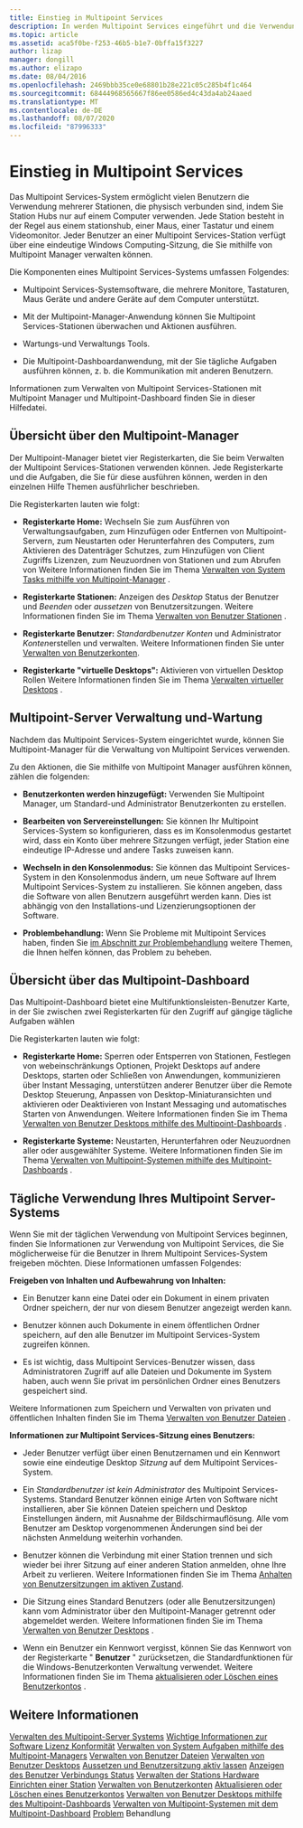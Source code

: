 ```yaml
---
title: Einstieg in Multipoint Services
description: In werden Multipoint Services eingeführt und die Verwendung der Anwendung gestartet.
ms.topic: article
ms.assetid: aca5f0be-f253-46b5-b1e7-0bffa15f3227
author: lizap
manager: dongill
ms.author: elizapo
ms.date: 08/04/2016
ms.openlocfilehash: 2469bbb35ce0e68801b28e221c05c285b4f1c464
ms.sourcegitcommit: 68444968565667f86ee0586ed4c43da4ab24aaed
ms.translationtype: MT
ms.contentlocale: de-DE
ms.lasthandoff: 08/07/2020
ms.locfileid: "87996333"
---
```

# <a name="getting-started-with-multipoint-services"></a>Einstieg in Multipoint Services
Das Multipoint Services-System ermöglicht vielen Benutzern die Verwendung mehrerer Stationen, die physisch verbunden sind, indem Sie Station Hubs nur auf einem Computer verwenden. Jede Station besteht in der Regel aus einem stationshub, einer Maus, einer Tastatur und einem Videomonitor. Jeder Benutzer an einer Multipoint Services-Station verfügt über eine eindeutige Windows Computing-Sitzung, die Sie mithilfe von Multipoint Manager verwalten können.

Die Komponenten eines Multipoint Services-Systems umfassen Folgendes:

-   Multipoint Services-Systemsoftware, die mehrere Monitore, Tastaturen, Maus Geräte und andere Geräte auf dem Computer unterstützt.

-   Mit der Multipoint-Manager-Anwendung können Sie Multipoint Services-Stationen überwachen und Aktionen ausführen.

-   Wartungs-und Verwaltungs Tools.

-   Die Multipoint-Dashboardanwendung, mit der Sie tägliche Aufgaben ausführen können, z. b. die Kommunikation mit anderen Benutzern.

Informationen zum Verwalten von Multipoint Services-Stationen mit Multipoint Manager und Multipoint-Dashboard finden Sie in dieser Hilfedatei.

## <a name="overview-of-multipoint-manager"></a>Übersicht über den Multipoint-Manager
Der Multipoint-Manager bietet vier Registerkarten, die Sie beim Verwalten der Multipoint Services-Stationen verwenden können. Jede Registerkarte und die Aufgaben, die Sie für diese ausführen können, werden in den einzelnen Hilfe Themen ausführlicher beschrieben.

Die Registerkarten lauten wie folgt:

-   **Registerkarte Home:** Wechseln Sie zum Ausführen von Verwaltungsaufgaben, zum Hinzufügen oder Entfernen von Multipoint-Servern, zum Neustarten oder Herunterfahren des Computers, zum Aktivieren des Datenträger Schutzes, zum Hinzufügen von Client Zugriffs Lizenzen, zum Neuzuordnen von Stationen und zum Abrufen von Weitere Informationen finden Sie im Thema [Verwalten von System Tasks mithilfe von Multipoint-Manager](Manage-System-Tasks-Using-MultiPoint-Manager.md) .

-   **Registerkarte Stationen:** Anzeigen des *Desktop* Status der Benutzer und *Beenden* oder *aussetzen* von Benutzersitzungen. Weitere Informationen finden Sie im Thema [Verwalten von Benutzer Stationen](Manage-User-Stations.md) .

-   **Registerkarte Benutzer:** *Standardbenutzer Konten* und Administrator *Konten*erstellen und verwalten. Weitere Informationen finden Sie unter [Verwalten von Benutzerkonten](Manage-User-Accounts.md).

-   **Registerkarte "virtuelle Desktops":** Aktivieren von virtuellen Desktop Rollen Weitere Informationen finden Sie im Thema [Verwalten virtueller Desktops](Manage-Virtual-Desktops.md) .

## <a name="multipoint-server-management-and-maintenance"></a>Multipoint-Server Verwaltung und-Wartung
Nachdem das Multipoint Services-System eingerichtet wurde, können Sie Multipoint-Manager für die Verwaltung von Multipoint Services verwenden.

Zu den Aktionen, die Sie mithilfe von Multipoint Manager ausführen können, zählen die folgenden:

-   **Benutzerkonten werden hinzugefügt:** Verwenden Sie Multipoint Manager, um Standard-und Administrator Benutzerkonten zu erstellen.

-   **Bearbeiten von Servereinstellungen:** Sie können Ihr Multipoint Services-System so konfigurieren, dass es im Konsolenmodus gestartet wird, dass ein Konto über mehrere Sitzungen verfügt, jeder Station eine eindeutige IP-Adresse und andere Tasks zuweisen kann.

-   **Wechseln in den Konsolenmodus:** Sie können das Multipoint Services-System in den Konsolenmodus ändern, um neue Software auf Ihrem Multipoint Services-System zu installieren. Sie können angeben, dass die Software von allen Benutzern ausgeführt werden kann. Dies ist abhängig von den Installations-und Lizenzierungsoptionen der Software.

-   **Problembehandlung:** Wenn Sie Probleme mit Multipoint Services haben, finden Sie [im Abschnitt zur Problembehandlung](Troubleshooting.md) weitere Themen, die Ihnen helfen können, das Problem zu beheben.

## <a name="overview-of-multipoint-dashboard"></a>Übersicht über das Multipoint-Dashboard
Das Multipoint-Dashboard bietet eine Multifunktionsleisten-Benutzer Karte, in der Sie zwischen zwei Registerkarten für den Zugriff auf gängige tägliche Aufgaben wählen

Die Registerkarten lauten wie folgt:

-   **Registerkarte Home:** Sperren oder Entsperren von Stationen, Festlegen von webeinschränkungs Optionen, Projekt Desktops auf andere Desktops, starten oder Schließen von Anwendungen, kommunizieren über Instant Messaging, unterstützen anderer Benutzer über die Remote Desktop Steuerung, Anpassen von Desktop-Miniaturansichten und aktivieren oder Deaktivieren von Instant Messaging und automatisches Starten von Anwendungen. Weitere Informationen finden Sie im Thema [Verwalten von Benutzer Desktops mithilfe des Multipoint-Dashboards](Manage-User-Desktops-Using-MultiPoint-Dashboard.md) .

-   **Registerkarte Systeme:** Neustarten, Herunterfahren oder Neuzuordnen aller oder ausgewählter Systeme. Weitere Informationen finden Sie im Thema [Verwalten von Multipoint-Systemen mithilfe des Multipoint-Dashboards](Manage-MultiPoint-Systems-Using-MultiPoint-Dashboard.md) .

## <a name="daily-use-of-your-multipoint-server-system"></a>Tägliche Verwendung Ihres Multipoint Server-Systems
Wenn Sie mit der täglichen Verwendung von Multipoint Services beginnen, finden Sie Informationen zur Verwendung von Multipoint Services, die Sie möglicherweise für die Benutzer in Ihrem Multipoint Services-System freigeben möchten. Diese Informationen umfassen Folgendes:

**Freigeben von Inhalten und Aufbewahrung von Inhalten:**

-   Ein Benutzer kann eine Datei oder ein Dokument in einem privaten Ordner speichern, der nur von diesem Benutzer angezeigt werden kann.

-   Benutzer können auch Dokumente in einem öffentlichen Ordner speichern, auf den alle Benutzer im Multipoint Services-System zugreifen können.

-   Es ist wichtig, dass Multipoint Services-Benutzer wissen, dass Administratoren Zugriff auf alle Dateien und Dokumente im System haben, auch wenn Sie privat im persönlichen Ordner eines Benutzers gespeichert sind.

Weitere Informationen zum Speichern und Verwalten von privaten und öffentlichen Inhalten finden Sie im Thema [Verwalten von Benutzer Dateien](Manage-User-Files.md) .

**Informationen zur Multipoint Services-Sitzung eines Benutzers:**

-   Jeder Benutzer verfügt über einen Benutzernamen und ein Kennwort sowie eine eindeutige Desktop *Sitzung* auf dem Multipoint Services-System.

-   Ein *Standardbenutzer* *ist kein Administrator* des Multipoint Services-Systems. Standard Benutzer können einige Arten von Software nicht installieren, aber Sie können Dateien speichern und Desktop Einstellungen ändern, mit Ausnahme der Bildschirmauflösung. Alle vom Benutzer am Desktop vorgenommenen Änderungen sind bei der nächsten Anmeldung weiterhin vorhanden.

-   Benutzer können die Verbindung mit einer Station trennen und sich wieder bei ihrer Sitzung auf einer anderen Station anmelden, ohne Ihre Arbeit zu verlieren. Weitere Informationen finden Sie im Thema [Anhalten von Benutzersitzungen im aktiven Zustand](Suspend-and-Leave-User-Session-Active.md).

-   Die Sitzung eines Standard Benutzers (oder alle Benutzersitzungen) kann vom Administrator über den Multipoint-Manager getrennt oder abgemeldet werden. Weitere Informationen finden Sie im Thema [Verwalten von Benutzer Desktops](manage-user-desktops-using-multipoint-dashboard.md) .

-   Wenn ein Benutzer ein Kennwort vergisst, können Sie das Kennwort von der Registerkarte " **Benutzer** " zurücksetzen, die Standardfunktionen für die Windows-Benutzerkonten Verwaltung verwendet. Weitere Informationen finden Sie im Thema [aktualisieren oder Löschen eines Benutzerkontos](Update-or-Delete-a-User-Account.md) .

## <a name="see-also"></a>Weitere Informationen
[Verwalten des Multipoint-Server Systems](managing-your-multipoint-services-system.md) 
 [Wichtige Informationen zur Software Lizenz Konformität](./multipoint-software-license-compliance.md) 
 [Verwalten von System Aufgaben mithilfe des Multipoint-Managers](Manage-System-Tasks-Using-MultiPoint-Manager.md) 
 [Verwalten von Benutzer Dateien](Manage-User-Files.md) 
 [Verwalten von Benutzer Desktops](manage-user-desktops-using-multipoint-dashboard.md) 
 [Aussetzen und Benutzersitzung aktiv lassen](Suspend-and-Leave-User-Session-Active.md) 
 [Anzeigen des Benutzer Verbindungs Status](View-User-Connection-Status.md) 
 [Verwalten der Stations Hardware](Manage-Station-Hardware.md) 
 [Einrichten einer Station](Set-Up-a-Station.md) 
 [Verwalten von Benutzerkonten](Manage-User-Accounts.md) 
 [Aktualisieren oder Löschen eines Benutzerkontos](Update-or-Delete-a-User-Account.md) 
 [Verwalten von Benutzer Desktops mithilfe des Multipoint-Dashboards](Manage-User-Desktops-Using-MultiPoint-Dashboard.md) 
 [Verwalten von Multipoint-Systemen mit dem Multipoint-Dashboard](Manage-MultiPoint-Systems-Using-MultiPoint-Dashboard.md) 
 [Problem](Troubleshooting.md) Behandlung
